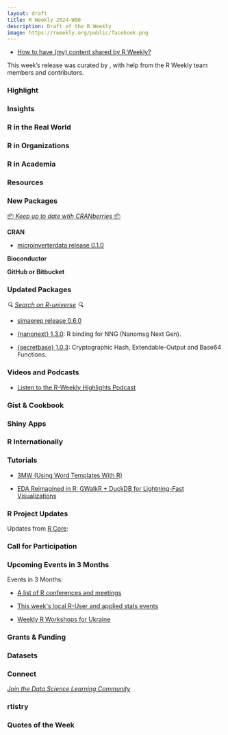```yaml
---
layout: draft
title: R Weekly 2024-W00
description: Draft of the R Weekly
image: https://rweekly.org/public/facebook.png
---
```



+ [How to have (my) content shared by R Weekly?](https://github.com/rweekly/rweekly.org#how-to-have-my-content-shared-by-r-weekly)

This week’s release was curated by [](), with help from the R Weekly team members and contributors.



### Highlight



### Insights



### R in the Real World



### R in Organizations



### R in Academia



### Resources



### New Packages

<!-- <p class="added-hostname"><a href="https://rweekly.org/live" target="_blank" class="externalLink">📦 <i>Go Live for More New Pkgs</i> 📦</a></p> -->
<p class="added-hostname"><a href="https://dirk.eddelbuettel.com/cranberries/cran/new/" target="_blank" class="externalLink">📦 <i>Keep up to date wtih CRANberries</i> 📦</a></p>


**CRAN**

+ [microinverterdata release 0.1.0](https://camembr.github.io/microinverterdata/)


**Bioconductor**

  




**GitHub or Bitbucket**



### Updated Packages

<i>🔍 [Search on R-universe](https://r-universe.dev/search/) 🔍</i>

+ [simaerep release 0.6.0](https://www.datisticsblog.com/2024/09/simaerep-v0.6.0/)

+ [{nanonext} 1.3.0](https://cran.r-project.org/package=nanonext): R binding for NNG (Nanomsg Next Gen).

+ [{secretbase} 1.0.3](https://cran.r-project.org/package=secretbase): Cryptographic Hash, Extendable-Output and Base64 Functions.

### Videos and Podcasts

+ [Listen to the R-Weekly Highlights Podcast](https://serve.podhome.fm/r-weekly-highlights)


### Gist & Cookbook



### Shiny Apps



### R Internationally



### Tutorials

+ [3MW (Using Word Templates With R)](https://3mw.albert-rapp.de/p/using-word-templates-with-r)
  
+ [EDA Reimagined in R: GWalkR + DuckDB for Lightning-Fast Visualizations](https://medium.com/@bruceyu0416/eda-reimagined-in-r-gwalkr-duckdb-for-lightning-fast-visualizations-05b011e8ae39)



<!--<div class="post-more-begin></div><div class="post-more-end"></div>-->

### R Project Updates

Updates from [R Core](http://developer.r-project.org/blosxom.cgi/R-devel/NEWS):

### Call for Participation

### Upcoming Events in 3 Months

Events in 3 Months:

+ [A list of R conferences and meetings](https://jumpingrivers.github.io/meetingsR/events.html)

+ [This week's local R-User and applied stats events](https://community.rstudio.com/c/irl)

+ [Weekly R Workshops for Ukraine](https://sites.google.com/view/dariia-mykhailyshyna/main/r-workshops-for-ukraine)

### Grants & Funding


### Datasets


### Connect

<i>[Join the Data Science Learning Community](https://DSLC.io/)</i>

### rtistry


### Quotes of the Week
